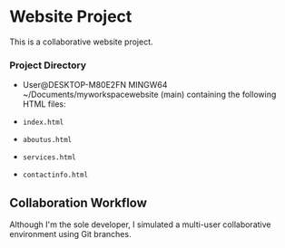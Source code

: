 # Website Project

This is a collaborative website project.

### Project Directory
- User@DESKTOP-M80E2FN MINGW64 ~/Documents/myworkspacewebsite (main) containing the following HTML files:

- `index.html`
- `aboutus.html`
- `services.html`
- `contactinfo.html`


## Collaboration Workflow

Although I'm the sole developer, I simulated a multi-user collaborative environment using Git branches.

